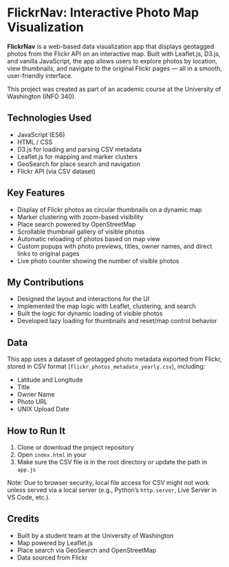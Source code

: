 # FlickrNav: Interactive Photo Map Visualization

**FlickrNav** is a web-based data visualization app that displays geotagged photos from the Flickr API on an interactive map. Built with Leaflet.js, D3.js, and vanilla JavaScript, the app allows users to explore photos by location, view thumbnails, and navigate to the original Flickr pages — all in a smooth, user-friendly interface.

This project was created as part of an academic course at the University of Washington (INFO 340).

## Technologies Used

- JavaScript (ES6)
- HTML / CSS
- D3.js for loading and parsing CSV metadata
- Leaflet.js for mapping and marker clusters
- GeoSearch for place search and navigation
- Flickr API (via CSV dataset)

## Key Features

- Display of Flickr photos as circular thumbnails on a dynamic map
- Marker clustering with zoom-based visibility
- Place search powered by OpenStreetMap
- Scrollable thumbnail gallery of visible photos
- Automatic reloading of photos based on map view
- Custom popups with photo previews, titles, owner names, and direct links to original pages
- Live photo counter showing the number of visible photos

## My Contributions

- Designed the layout and interactions for the UI
- Implemented the map logic with Leaflet, clustering, and search
- Built the logic for dynamic loading of visible photos
- Developed lazy loading for thumbnails and reset/map control behavior

## Data

This app uses a dataset of geotagged photo metadata exported from Flickr, stored in CSV format (`flickr_photos_metadata_yearly.csv`), including:
- Latitude and Longitude
- Title
- Owner Name
- Photo URL
- UNIX Upload Date

## How to Run It

1. Clone or download the project repository
2. Open `index.html` in your
3. Make sure the CSV file is in the root directory or update the path in `app.js`

Note: Due to browser security, local file access for CSV might not work unless served via a local server (e.g., Python’s `http.server`, Live Server in VS Code, etc.).

## Credits

- Built by a student team at the University of Washington
- Map powered by Leaflet.js
- Place search via GeoSearch and OpenStreetMap
- Data sourced from Flickr

